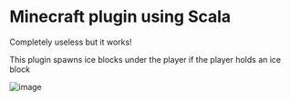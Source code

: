 # Minecraft plugin using Scala
Completely useless but it works!

This plugin spawns ice blocks under the player if the player holds an ice block

![image]("https://github.com/JavaDevMC/images/blob/main/Bild_2022-12-26_202100125.png?raw=true")
